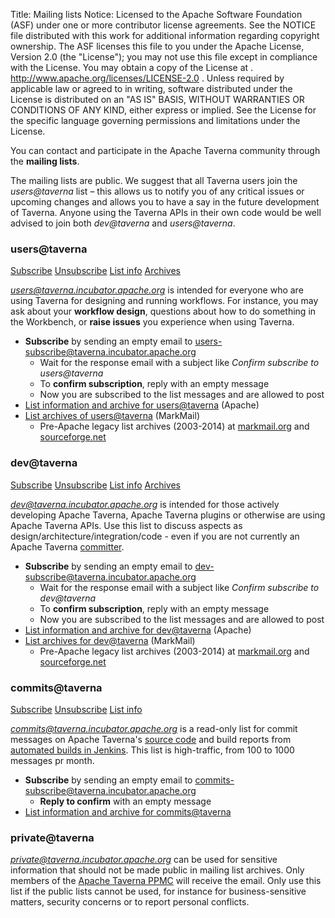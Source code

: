 Title:     Mailing lists
Notice:    Licensed to the Apache Software Foundation (ASF) under one
           or more contributor license agreements.  See the NOTICE file
           distributed with this work for additional information
           regarding copyright ownership.  The ASF licenses this file
           to you under the Apache License, Version 2.0 (the
           "License"); you may not use this file except in compliance
           with the License.  You may obtain a copy of the License at
           .
             http://www.apache.org/licenses/LICENSE-2.0
           .
           Unless required by applicable law or agreed to in writing,
           software distributed under the License is distributed on an
           "AS IS" BASIS, WITHOUT WARRANTIES OR CONDITIONS OF ANY
           KIND, either express or implied.  See the License for the
           specific language governing permissions and limitations
           under the License.

You can contact and participate in the Apache Taverna community through the <strong>mailing lists</strong>.

The mailing lists are public. We suggest that all Taverna users join the <em>users@taverna</em> list 
– this allows us to notify you of any critical issues or upcoming changes and allows you to have 
a say in the future development of Taverna. Anyone using the Taverna APIs in their own code 
would be well advised to join both <em>dev@taverna</em> and <em>users@taverna</em>.




<a name="users"></a>
### users@taverna

<a class="btn btn-primary" href="mailto:users-subscribe@taverna.incubator.apache.org" role="button">Subscribe</a>
<a class="btn btn-default" href="mailto:users-unsubscribe@taverna.incubator.apache.org" role="button">Unsubscribe</a> 
<a class="btn btn-default" href="http://mail-archives.apache.org/mod_mbox/incubator-taverna-users/" role="button">List info</a>
<a class="btn btn-default" href="http://apache-taverna-users.markmail.org/search/?q=" role="button">Archives</a>

<em>users@taverna.incubator.apache.org</em> is intended for everyone who are using Taverna for
designing and running workflows. For instance, you may ask about your <strong>workflow design</strong>,
questions about how to do something in the Workbench, or <strong>raise issues</strong> you experience when using Taverna.


  - **Subscribe** by sending an empty email to [users-subscribe@taverna.incubator.apache.org](mailto:users-subscribe@taverna.incubator.apache.org)
     - Wait for the response email with a subject like *Confirm subscribe to users@taverna*
     - To **confirm subscription**, reply with an empty message
     - Now you are subscribed to the list messages and are allowed to post
  - [List information and archive for users@taverna](http://mail-archives.apache.org/mod_mbox/incubator-taverna-users/) (Apache)
  - [List archives of users@taverna](http://apache-taverna-users.markmail.org/search/?q=) (MarkMail)
    - Pre-Apache legacy list archives (2003-2014) at [markmail.org](http://markmail.org/search/?q=#query:%20list%3Anet.sourceforge.lists.taverna-users) and  [sourceforge.net](http://sourceforge.net/p/taverna/mailman/taverna-users/)

<a name="dev"></a>
### dev@taverna

<a class="btn btn-primary" href="mailto:dev-subscribe@taverna.incubator.apache.org" role="button">Subscribe</a>
<a class="btn btn-default" href="mailto:dev-unsubscribe@taverna.incubator.apache.org" role="button">Unsubscribe</a> 
<a class="btn btn-default" href="http://mail-archives.apache.org/mod_mbox/incubator-taverna-dev/" role="button">List info</a>
<a class="btn btn-default" href="http://apache-taverna-dev.markmail.org/search/?q=" role="button">Archives</a>

<em>dev@taverna.incubator.apache.org</em> is intended for those actively developing Apache Taverna, 
Apache Taverna plugins or otherwise are using Apache Taverna APIs.  Use this list to discuss aspects as
design/architecture/integration/code - even if you are not currently an Apache Taverna [committer](about).


  - **Subscribe** by sending an empty email to [dev-subscribe@taverna.incubator.apache.org](mailto:dev-subscribe@taverna.incubator.apache.org)
     - Wait for the response email with a subject like *Confirm subscribe to dev@taverna*
     - To **confirm subscription**, reply with an empty message
     - Now you are subscribed to the list messages and are allowed to post
  - [List information and archive for dev@taverna](http://mail-archives.apache.org/mod_mbox/incubator-taverna-dev/) (Apache)
  - [List archives for dev@taverna](http://apache-taverna-dev.markmail.org/search/?q=) (MarkMail)
    - Pre-Apache legacy list archives (2003-2014) at [markmail.org](http://markmail.org/search/?q=#query:%20list%3Anet.sourceforge.lists.taverna-hackers) and  [sourceforge.net](http://sourceforge.net/p/taverna/mailman/taverna-hackers/)


<a name="commits"></a>
### commits@taverna

<a class="btn btn-primary" href="mailto:commits-subscribe@taverna.incubator.apache.org" role="button">Subscribe</a>
<a class="btn btn-default" href="mailto:commits-unsubscribe@taverna.incubator.apache.org" role="button">Unsubscribe</a> 
<a class="btn btn-default" href="http://mail-archives.apache.org/mod_mbox/incubator-taverna-dev/" role="button">List info</a>


<em>commits@taverna.incubator.apache.org</em> is a read-only list for commit messages on Apache Taverna's [source code](/code/) 
and build reports from [automated builds in Jenkins](https://builds.apache.org/user/stain/my-views/view/taverna/). 
This list is high-traffic, from 100 to 1000 messages pr month.

  - **Subscribe** by sending an empty email to [commits-subscribe@taverna.incubator.apache.org](mailto:commits-subscribe@taverna.incubator.apache.org)
    - **Reply to confirm** with an empty message
  - [List information and archive for commits@taverna](http://mail-archives.apache.org/mod_mbox/incubator-taverna-commits/)


<a name="private"></a>
### private@taverna

<em>private@taverna.incubator.apache.org</em> can be used for sensitive information that should not be made public
in mailing list archives. Only members of the [Apache Taverna PPMC](/about/) will receive the email. Only use this list
if the public lists cannot be used, for instance for business-sensitive matters, 
security concerns or to report personal conflicts.
